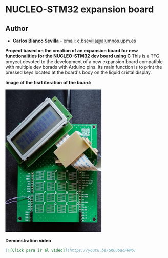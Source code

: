 # NUCLEO-STM32 expansion board


## Author

* **Carlos Blanco Sevilla** - email: [c.bsevilla@alumnos.upm.es](mailto:alumno@alumno.es)


**Proyect based on the creation of an expansion board for new functionalities for the NUCLEO-STM32 dev board using C**
This is a TFG proyect devoted to the development of a new expansion board compatible with multiple dev borads with Arduino pins.
Its main function is to print the pressed keys located at the board's body on the liquid cristal display.

**Image of the fisrt iteration of the board:**

<img src="./docs/assets/imgs/resultadoFinal.jpeg" alt="MONTAJE" width="300" />


**Demonstration video**


```markdown
[![Click para ir al vídeo]](https://youtu.be/GKOu6acFRMo)
```
